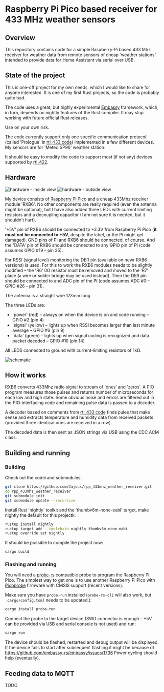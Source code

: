 # Raspberry Pi Pico based receiver for 433 MHz weather sensors

## Overview

This repository contains code for a simple Raspberry-Pi based 433 Mhz receiver for weather data from remote sensors of cheap 'weather stations' intended to provide data for Home Assistant via serial over USB.

## State of the project

This is one-off project for my own needs, which I would like to share for anyone interested. It is one of my first Rust projects, so the code is probably quite bad.

The code uses a great, but highly experimental [Embassy](https://github.com/embassy-rs/embassy) framework, which, in turn, depends on nightly features of the Rust compiler. It may stop working with future official Rust releases.

Use on your own risk.

The code currently support only one specific communication protocol (called 'Prologue' in [rtl_433 code](https://github.com/merbanan/rtl_433/blob/master/src/devices/prologue.c)) implemented in a few different devices. My sensors are for 'Meteo SP90' weather station.

It should be easy to modify the code to support most (if not any) devices supported by [rtl_422](https://github.com/merbanan/rtl_433/blob/master/src/devices/prologue.c).

## Hardware

![hardware - inside view](images/hw_inside.jpg) ![hardware - outside view](images/hw_outside.jpg)

My device consists of [Raspberry Pi Pico](https://www.raspberrypi.com/products/raspberry-pi-pico/) and a cheap 433Mhz receiver module 'RXB6'. No other components are really required (even the antenna might be optional), but I have also added three LEDs with current limiting resistors and a decoupling capacitor (I am not sure it is needed, but it shouldn't hurt).

'+5V' pin of RXB6 should be connected to +3.3V from Raspberry Pi Pico (**it must not be connected to +5V**, despite the label, or the Pi might get damaged).
GND pins of Pi and RXB6 should be connected, of course. And the 'DATA' pin of RXB6 should be connected to any GPIO pin of Pi (code assumes GPIO #19 – pin 25).

For RSSI (signal level) monitoring the DER pin (available on newr RXB6 versions) is used. For this to work the RXB6 modules needs to be slightly modified – the 'R6' 0Ω resistor must be removed and moved to the 'R7' place (a wire or solder bridge may be used instead). Then the DER pin should be connected to and ADC pin of the Pi (code assumes ADC #0 – GPIO #26 – pin 31).

The antenna is a straight wire 173mm long.

The three LEDs are:
* 'power' (red) – always on when the device is on and code running – GPIO #2 (pin 4)
* 'signal' (yellow) – lights up when RSSI becomes larger than last minute average – GPIO #6 (pin 9)
* 'data' (green) – lights up when signal coding is recognized and data packet decoded – GPIO #10 (pin 14)

All LEDS connected to ground with current-limiting resistors of 1kΩ.

![schematic](images/schematic.svg)

## How it works

RXB6 converts 433Mhz radio signal to stream of 'ones' and 'zeros'. A PIO program measures those pulses and returns number of microseconds for each low and high state. Some obvious noise and errors are filtered out in the PIO-interfacing code and remaining pulse data is passed to a decoder.

A decoder based on comments from [rtl_433 code](https://github.com/merbanan/rtl_433/blob/master/src/devices/prologue.c) finds pules that make sense and extracts temperature and humidity data from received packets (provided three identical ones are received in a row).

The decoded data is then sent as JSON strings via USB using the CDC ACM class.

## Building and running

### Building

Check out the codei and submodules:

```bash
git clone https://github.com/Jajcus/rpp_433mhz_weather_receiver.git
cd rpp_433mhz_weather_receiver
git submodule init
git submodule update --recursive
```

Install Rust 'nightly' toolkit and the 'thumbv6m-none-eabi' target, make
nightly the default for this projectk:

```bash
rustup install nightly
rustup target add --toolchain nightly thumbv6m-none-eabi
rustup override set nightly
```

It should be possible to compile the project now:
```bash
cargo build
```

### Flashing and running

You will need a [probe-rs](https://probe.rs/) compatible probe to program the Raspberry Pi Pico. The simplest way to get one is to use another Raspberry Pi Pico with [Picoprobe](https://github.com/raspberrypi/picoprobe) firmware with CMSIS support (recent versions).

Make sure you have ``probe-run`` installed (``probe-rs-cli`` will also work, but ``.cargo/config.toml`` needs to be updated.):

```bash
cargo install probe-run
```

Connect the probe to the target device (SWD connector is enough – +5V can be provided via USB and serial console is not used) and run:

```bash
cargo run
```

The device should be flashed, restarted and debug output will be displayed.
If the device fails to start after subsequent flashing it might be because of https://github.com/embassy-rs/embassy/issues/1736 Power cycling should help (eventually).

## Feeding data to MQTT

TODO
